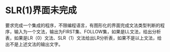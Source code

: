 # SLR(1)界面未完成
 要求完成一个集成的程序，不限编程语言，有图形化的界面完成文法类型判断的程序，输入为一个文法，输出为FIRST集、FOLLOW集，如果是LL文法，给出分析表，如果是LR（0）文法、SLR（1）文法给出LR分析表，如果不是以上文法，给出不是上述文法的输出文字。
